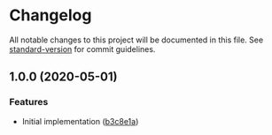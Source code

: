 # Changelog

All notable changes to this project will be documented in this file. See [standard-version](https://github.com/conventional-changelog/standard-version) for commit guidelines.

## 1.0.0 (2020-05-01)


### Features

* Initial implementation ([b3c8e1a](https://github.com/cfware/ami/commit/b3c8e1a67f46cc738f66597bf65d983fe7bade62))
